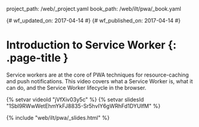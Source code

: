 project_path: /web/_project.yaml
book_path: /web/ilt/pwa/_book.yaml

{# wf_updated_on: 2017-04-14 #}
{# wf_published_on: 2017-04-14 #}

# Introduction to Service Worker {: .page-title }

Service workers are at the core of PWA techniques for resource-caching and push
notifications. This video covers what a Service Worker is, what it can do, and
the Service Worker lifecycle in the browser.

{% setvar videoId "jVfXiv03y5c" %}
{% setvar slidesId "1Sbl9RWwWetEhmYkFJ8835-Sr5hvIY6gWRhFd1DYUlfM" %}

{% include "web/ilt/pwa/_slides.html" %}

